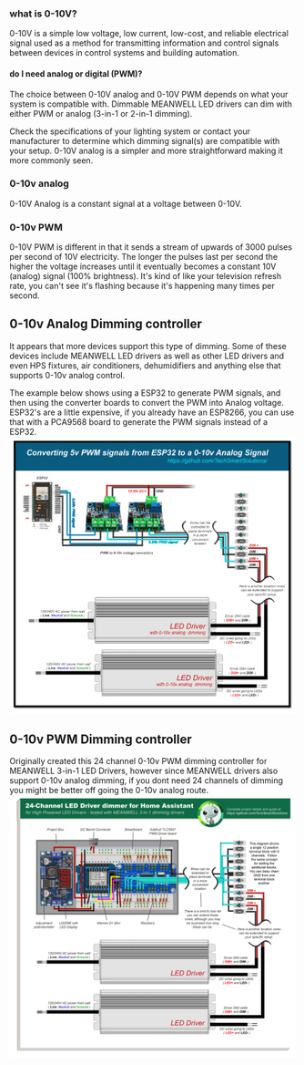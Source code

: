 ### what is 0-10V?
0-10V is a simple low voltage, low current, low-cost, and reliable electrical signal used as a method for transmitting information and control signals between devices in control systems and building automation. 


#### do I need analog or digital (PWM)?
The choice between 0-10V analog and 0-10V PWM depends on what your system is compatible with. Dimmable MEANWELL LED drivers can dim with either PWM or analog (3-in-1 or 2-in-1 dimming).

Check the specifications of your lighting system or contact your manufacturer to determine which dimming signal(s) are compatible with your setup.  0-10V analog is a simpler and more straightforward making it more commonly seen. 

### 0-10v analog
0-10V Analog is a constant signal at a voltage between 0-10V.

### 0-10v PWM
0-10V PWM is different in that it sends a stream of upwards of 3000 pulses per second of 10V electricity.  The longer the pulses last per second the higher the voltage increases until it eventually becomes a constant 10V (analog) signal (100% brightness).  It's kind of like your television refresh rate, you can't see it's flashing because it's happening many times per second.  

## 0-10v Analog Dimming controller
It appears that more devices support this type of dimming.  Some of these devices include MEANWELL LED drivers as well as other LED drivers and even HPS fixtures, air conditioners, dehumidifiers and anything else that supports 0-10v analog control.  

The example below shows using a ESP32 to generate PWM signals, and then using the converter boards to convert the PWM into Analog voltage.   ESP32's are a little expensive, if you already have an ESP8266, you can use that with a PCA9568 board to generate the PWM signals instead of a ESP32.
<img src="/images/Converting-5v-PWM-signals-from-ESP32-to-a-0-10v-Analog.png">

## 0-10v PWM Dimming controller
Originally created this 24 channel 0-10v PWM dimming controller for MEANWELL 3-in-1 LED Drivers, however since MEANWELL drivers also support 0-10v analog dimming, if you dont need 24 channels of dimming you might be better off going the 0-10v analog route.  
<img src="/images/24-Channel-TLC5947-based-LED-Driver-dimmer-for-Home-Assistant.png">
     
